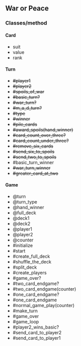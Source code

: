 ## War or Peace

### Classes/method

#### Card
  - suit
  - value
  - rank

#### Turn
  - ~~#player1~~
  - ~~#player2~~
  - ~~#spoils_of_war~~
  - ~~#basic_turn?~~
  - ~~#war_turn?~~
  - ~~#m_a_d_turn?~~
  - ~~#type~~
  - ~~#winner~~
  - ~~#pile_cards~~
  - ~~#award_spoils(hand_winner)~~
  - ~~#card_count_over_three?~~
  - ~~#card_count_under_three?~~
  - ~~#remove_six_cards~~
  - ~~#send_six_to_spoils~~
  - ~~#send_two_to_spoils~~
  - #basic_turn_winner
  - ~~#war_turn_winner~~
  - ~~#greater_card_at_two~~

#### Game
  - @turn
  - @turn_type
  - @hand_winner
  - @full_deck
  - @deck1
  - @deck2
  - @player1
  - @player2
  - @counter
  - #initialize
  - #start
  - #create_full_deck
  - #shuffle_the_deck
  - #split_deck
  - #create_players
  - #game_over?
  - #two_card_endgame?
  - #two_card_endgame(counter)
  - #one_card_endgame?
  - #one_card_endgame
  - #normal_game_play(counter)
  - #make_turn
  - #game_over
  - #game_loop
  - #player2_wins_basic?
  - #send_card_to_player2
  - #send_card_to_player1